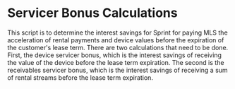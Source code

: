 # Servicer Bonus Calculations

This script is to determine the interest savings for Sprint for paying MLS the acceleration of rental payments and device values before the expiration of the customer's lease term. There are two calculations that need to be done. First, the device servicer bonus, which is the interest savings of receiving the value of the device before the lease term expiration. The second is the receivables servicer bonus, which is the interest savings of receiving a sum of rental streams before the lease term expiration.
